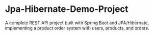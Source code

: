 # Jpa-Hibernate-Demo-Project
A complete REST API project built with Spring Boot and JPA/Hibernate, implementing a product order system with users, products, and orders.
